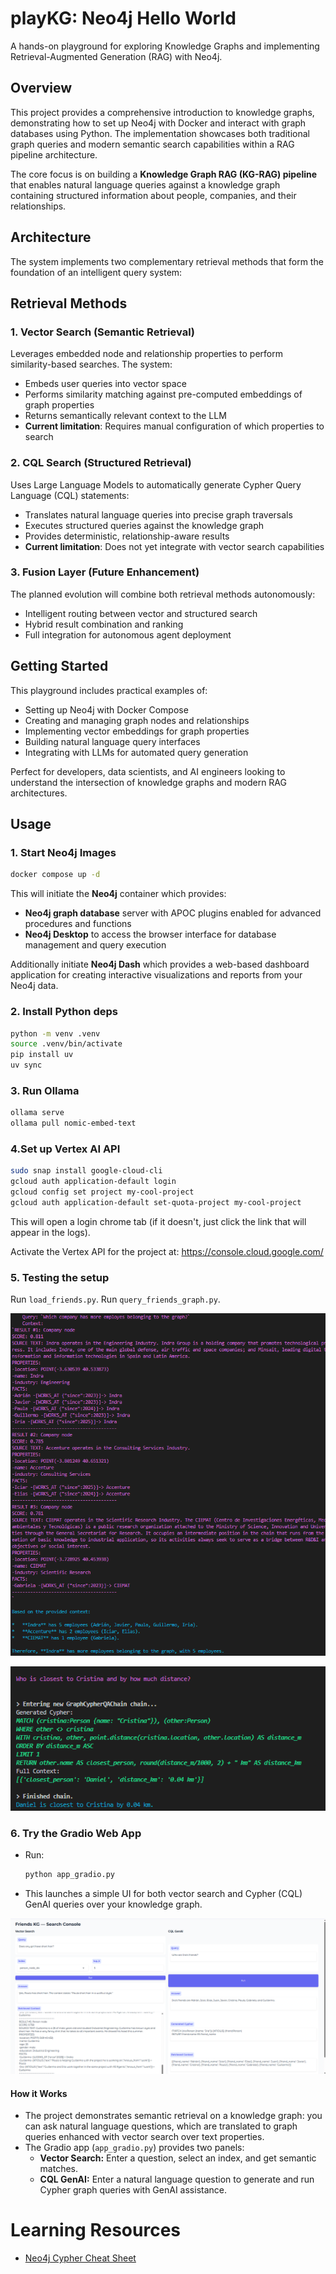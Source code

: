 # playKG: Neo4j Hello World

A hands-on playground for exploring Knowledge Graphs and implementing Retrieval-Augmented Generation (RAG) with Neo4j.

## Overview

This project provides a comprehensive introduction to knowledge graphs, demonstrating how to set up Neo4j with Docker and interact with graph databases using Python. The implementation showcases both traditional graph queries and modern semantic search capabilities within a RAG pipeline architecture.

The core focus is on building a **Knowledge Graph RAG (KG-RAG) pipeline** that enables natural language queries against a knowledge graph containing structured information about people, companies, and their relationships.

## Architecture

The system implements two complementary retrieval methods that form the foundation of an intelligent query system:

## Retrieval Methods

### 1. Vector Search (Semantic Retrieval)
Leverages embedded node and relationship properties to perform similarity-based searches. The system:
- Embeds user queries into vector space
- Performs similarity matching against pre-computed embeddings of graph properties
- Returns semantically relevant context to the LLM
- **Current limitation**: Requires manual configuration of which properties to search

### 2. CQL Search (Structured Retrieval)
Uses Large Language Models to automatically generate Cypher Query Language (CQL) statements:
- Translates natural language queries into precise graph traversals
- Executes structured queries against the knowledge graph
- Provides deterministic, relationship-aware results
- **Current limitation**: Does not yet integrate with vector search capabilities

### 3. Fusion Layer (Future Enhancement)
The planned evolution will combine both retrieval methods autonomously:
- Intelligent routing between vector and structured search
- Hybrid result combination and ranking
- Full integration for autonomous agent deployment

## Getting Started

This playground includes practical examples of:
- Setting up Neo4j with Docker Compose
- Creating and managing graph nodes and relationships
- Implementing vector embeddings for graph properties
- Building natural language query interfaces
- Integrating with LLMs for automated query generation

Perfect for developers, data scientists, and AI engineers looking to understand the intersection of knowledge graphs and modern RAG architectures.

## Usage

### 1. Start Neo4j Images

```bash
docker compose up -d
```

This will initiate the **Neo4j** container which provides:

- **Neo4j graph database** server with APOC plugins enabled for advanced procedures and functions
- **Neo4j Desktop** to access the browser interface for database management and query execution

Additionally initiate **Neo4j Dash** which provides a web-based dashboard application for creating interactive visualizations and reports from your Neo4j data.

### 2. Install Python deps

```bash
python -m venv .venv
source .venv/bin/activate  
pip install uv
uv sync
```

### 3. Run Ollama

```bash
ollama serve
ollama pull nomic-embed-text
```

### 4.Set up Vertex AI API

```bash
sudo snap install google-cloud-cli
gcloud auth application-default login
gcloud config set project my-cool-project
gcloud auth application-default set-quota-project my-cool-project
```

This will open a login chrome tab (if it doesn't, just click the link that will appear in the logs).

Activate the Vertex API for the project at: https://console.cloud.google.com/


### 5. Testing the setup

Run `load_friends.py`. 
Run `query_friends_graph.py`.

![alt text](media/response_example_1.png)

![alt text](media/response_example_2.png)


### 6. Try the Gradio Web App

   - Run:
     ```bash
     python app_gradio.py
     ```
   - This launches a simple UI for both vector search and Cypher (CQL) GenAI queries over your knowledge graph.

   ![alt text](media/gradio.png)


#### How it Works

- The project demonstrates semantic retrieval on a knowledge graph: you can ask natural language questions, which are translated to graph queries enhanced with vector search over text properties.
- The Gradio app (`app_gradio.py`) provides two panels:
  - **Vector Search:** Enter a question, select an index, and get semantic matches.
  - **CQL GenAI:** Enter a natural language question to generate and run Cypher graph queries with GenAI assistance.

# Learning Resources

- [Neo4j Cypher Cheat Sheet](https://neo4j.com/docs/cypher-cheat-sheet/5/all/)



